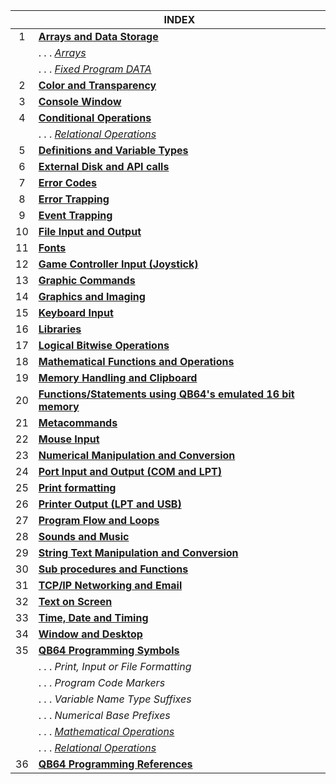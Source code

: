 | | INDEX | 
|:----:|--|
| 1| [**Arrays and Data Storage**](https://github.com/QB64Official/qb64/wiki/Keyword-Reference---By-Usage#arrays-and-data-storage) |
| | . . . [_Arrays_](https://github.com/QB64Official/qb64/wiki/Keyword-Reference---By-Usage#arrays)
| | . . . [_Fixed Program DATA_](https://github.com/QB64Official/qb64/wiki/Keyword-Reference---By-Usage#fixed-program-data)
| 2| [**Color and Transparency**](https://github.com/QB64Official/qb64/wiki/Keyword-Reference---By-Usage#color-and-transparency) |
| 3| [**Console Window**](https://github.com/QB64Official/qb64/wiki/Keyword-Reference---By-Usage#console-window) |
| 4| [**Conditional Operations**](https://github.com/QB64Official/qb64/wiki/Keyword-Reference---By-Usage/#conditional-operations) |
| | . . . [_Relational Operations_](https://github.com/QB64Official/qb64/wiki/Keyword-Reference---By-Usage#relational-operations) |
| 5| [**Definitions and Variable Types**](https://github.com/QB64Official/qb64/wiki/Keyword-Reference---By-Usage#definitions-and-variable-types) | 
| 6| [**External Disk and API calls**](https://github.com/QB64Official/qb64/wiki/Keyword-Reference---By-Usage#external-disk-and-api-calls) | 
| 7| [**Error Codes**](https://github.com/QB64Official/qb64/wiki/Keyword-Reference---By-Usage#error-codes) | 
| 8| [**Error Trapping**](https://github.com/QB64Official/qb64/wiki/Keyword-Reference---By-Usage#error-trapping) | 
| 9| [**Event Trapping**](https://github.com/QB64Official/qb64/wiki/Keyword-Reference---By-Usage#event-trapping) | 
| 10| [**File Input and Output**](https://github.com/QB64Official/qb64/wiki/Keyword-Reference---By-Usage#file-input-and-output)
| 11| [**Fonts**](https://github.com/QB64Official/qb64/wiki/Keyword-Reference---By-Usage#fonts)
| 12| [**Game Controller Input (Joystick)**](https://github.com/QB64Official/qb64/wiki/Keyword-Reference---By-Usage#game-controller-input-joystick)
| 13| [**Graphic Commands**](https://github.com/QB64Official/qb64/wiki/Keyword-Reference---By-Usage#graphic-commands)
| 14| [**Graphics and Imaging**](https://github.com/QB64Official/qb64/wiki/Keyword-Reference---By-Usage#graphics-and-imaging)
| 15| [**Keyboard Input**](https://github.com/QB64Official/qb64/wiki/Keyword-Reference---By-Usage#keyboard-input)
| 16| [**Libraries**](https://github.com/QB64Official/qb64/wiki/Keyword-Reference---By-Usage#libraries)
| 17| [**Logical Bitwise Operations**](https://github.com/QB64Official/qb64/wiki/Keyword-Reference---By-Usage#logical-bitwise-operations)
| 18| [**Mathematical Functions and Operations**](https://github.com/QB64Official/qb64/wiki/Keyword-Reference---By-Usage#mathematical-functions-and-operations)
| 19| [**Memory Handling and Clipboard**](https://github.com/QB64Official/qb64/wiki/Keyword-Reference---By-Usage#memory-handling-and-clipboard)
| 20| [**Functions/Statements using QB64's emulated 16 bit memory**](https://github.com/QB64Official/qb64/wiki/Keyword-Reference---By-Usage#functions-and-statements-using-qb64s-emulated-16-bit-memory)
| 21| [**Metacommands**]()
| 22| [**Mouse Input**]()
| 23| [**Numerical Manipulation and Conversion**]()
| 24| [**Port Input and Output (COM and LPT)**]()
| 25| [**Print formatting**]()
| 26| [**Printer Output (LPT and USB)**]()
| 27| [**Program Flow and Loops**]()
| 28| [**Sounds and Music**]()
| 29| [**String Text Manipulation and Conversion**]()
| 30| [**Sub procedures and Functions**]()
| 31| [**TCP/IP Networking and Email**]()
| 32| [**Text on Screen**]()
| 33| [**Time, Date and Timing**]()
| 34| [**Window and Desktop**]()
| 35| [**QB64 Programming Symbols**]()
| | . . . _Print, Input or File Formatting_
| | . . .  _Program Code Markers_
| | . . . _Variable Name Type Suffixes_
| | . . .  _Numerical Base Prefixes_
| | . . . [_Mathematical Operations_](https://github.com/QB64Official/qb64/wiki/Keyword-Reference---By-Usage/Mathematical-Operations)
| | . . . [_Relational Operations_](https://github.com/QB64Official/qb64/wiki/Keyword-Reference---By-Usage/Relational-Operations)
| 36| [**QB64 Programming References**]()
